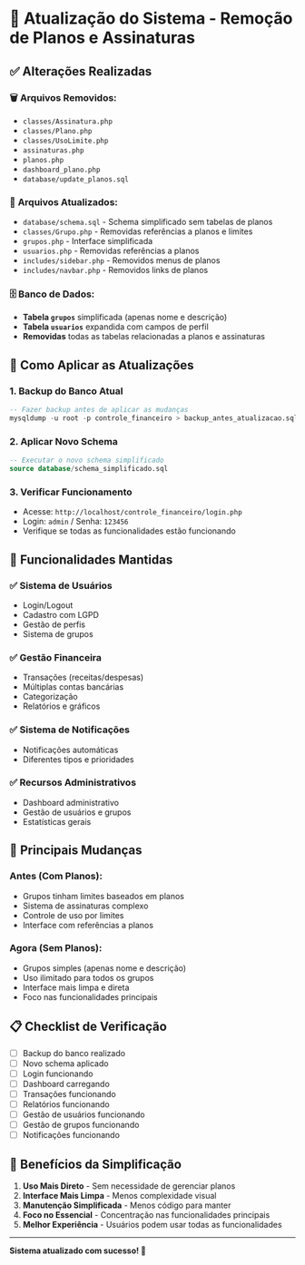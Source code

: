 # 🔄 Atualização do Sistema - Remoção de Planos e Assinaturas

## ✅ Alterações Realizadas

### 🗑️ **Arquivos Removidos:**
- `classes/Assinatura.php`
- `classes/Plano.php` 
- `classes/UsoLimite.php`
- `assinaturas.php`
- `planos.php`
- `dashboard_plano.php`
- `database/update_planos.sql`

### 📝 **Arquivos Atualizados:**
- `database/schema.sql` - Schema simplificado sem tabelas de planos
- `classes/Grupo.php` - Removidas referências a planos e limites
- `grupos.php` - Interface simplificada
- `usuarios.php` - Removidas referências a planos
- `includes/sidebar.php` - Removidos menus de planos
- `includes/navbar.php` - Removidos links de planos

### 🗄️ **Banco de Dados:**
- **Tabela `grupos`** simplificada (apenas nome e descrição)
- **Tabela `usuarios`** expandida com campos de perfil
- **Removidas** todas as tabelas relacionadas a planos e assinaturas

## 🚀 **Como Aplicar as Atualizações**

### 1. **Backup do Banco Atual**
```sql
-- Fazer backup antes de aplicar as mudanças
mysqldump -u root -p controle_financeiro > backup_antes_atualizacao.sql
```

### 2. **Aplicar Novo Schema**
```sql
-- Executar o novo schema simplificado
source database/schema_simplificado.sql
```

### 3. **Verificar Funcionamento**
- Acesse: `http://localhost/controle_financeiro/login.php`
- Login: `admin` / Senha: `123456`
- Verifique se todas as funcionalidades estão funcionando

## 🎯 **Funcionalidades Mantidas**

### ✅ **Sistema de Usuários**
- Login/Logout
- Cadastro com LGPD
- Gestão de perfis
- Sistema de grupos

### ✅ **Gestão Financeira**
- Transações (receitas/despesas)
- Múltiplas contas bancárias
- Categorização
- Relatórios e gráficos

### ✅ **Sistema de Notificações**
- Notificações automáticas
- Diferentes tipos e prioridades

### ✅ **Recursos Administrativos**
- Dashboard administrativo
- Gestão de usuários e grupos
- Estatísticas gerais

## 🔧 **Principais Mudanças**

### **Antes (Com Planos):**
- Grupos tinham limites baseados em planos
- Sistema de assinaturas complexo
- Controle de uso por limites
- Interface com referências a planos

### **Agora (Sem Planos):**
- Grupos simples (apenas nome e descrição)
- Uso ilimitado para todos os grupos
- Interface mais limpa e direta
- Foco nas funcionalidades principais

## 📋 **Checklist de Verificação**

- [ ] Backup do banco realizado
- [ ] Novo schema aplicado
- [ ] Login funcionando
- [ ] Dashboard carregando
- [ ] Transações funcionando
- [ ] Relatórios funcionando
- [ ] Gestão de usuários funcionando
- [ ] Gestão de grupos funcionando
- [ ] Notificações funcionando

## 🎉 **Benefícios da Simplificação**

1. **Uso Mais Direto** - Sem necessidade de gerenciar planos
2. **Interface Mais Limpa** - Menos complexidade visual
3. **Manutenção Simplificada** - Menos código para manter
4. **Foco no Essencial** - Concentração nas funcionalidades principais
5. **Melhor Experiência** - Usuários podem usar todas as funcionalidades

---

**Sistema atualizado com sucesso! 🚀**
